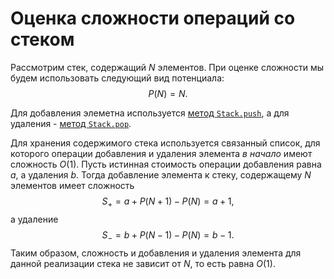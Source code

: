 # Оценка сложности операций со стеком

Рассмотрим стек, содержащий $N$ элементов.
При оценке сложности мы будем использовать следующий вид потенциала:
$$ P(N) = N. $$

Для добавления элеметна используется
[метод `Stack.push`](https://github.com/MaksimZh/algo/blob/7450b9fbc14fbcdd78ca7584b2d9bd40fd431c58/stack/stack.py#L19-L22),
а для удаления -
[метод `Stack.pop`](https://github.com/MaksimZh/algo/blob/7450b9fbc14fbcdd78ca7584b2d9bd40fd431c58/stack/stack.py#L13-L17).

Для хранения содержимого стека используется связанный список, для которого операции добавления и удаления элемента *в начало* имеют сложность $O(1)$.
Пусть истинная стоимость операции добавления равна $a$, а удаления $b$.
Тогда добавление элемента к стеку, содержащему $N$ элементов имеет сложность
$$ S_+ = a + P(N + 1) - P(N) = a + 1, $$
а удаление
$$ S_- = b + P(N - 1) - P(N) = b - 1. $$
Таким образом, сложность и добавления и удаления элемента для данной реализации стека не зависит от $N$, то есть равна $O(1)$.
